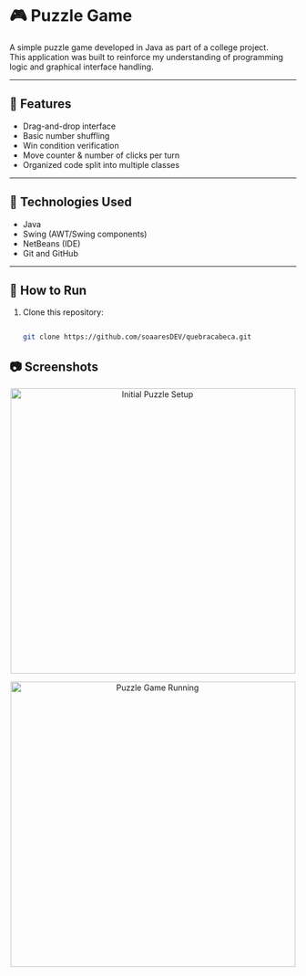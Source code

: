 # 🎮 Puzzle Game

A simple puzzle game developed in Java as part of a college project.  
This application was built to reinforce my understanding of programming logic and graphical interface handling.

---

## 📌 Features

- Drag-and-drop interface
- Basic number shuffling
- Win condition verification
- Move counter & number of clicks per turn
- Organized code split into multiple classes

---

## 🧰 Technologies Used

- Java
- Swing (AWT/Swing components)
- NetBeans (IDE)
- Git and GitHub

---

## 🚀 How to Run

1. Clone this repository:
   ```bash
   
   git clone https://github.com/soaaresDEV/quebracabeca.git
   
## 📷 Screenshots

<p align="center">
  <img src="https://github.com/user-attachments/assets/cf5e80e8-c564-4a6f-a678-9a9315380903" alt="Initial Puzzle Setup" width="500"/>
</p>

<p align="center">
  <img src="https://github.com/user-attachments/assets/1b196390-4a5c-4539-9d8c-4651726667ad" alt="Puzzle Game Running" width="500"/>
</p>

